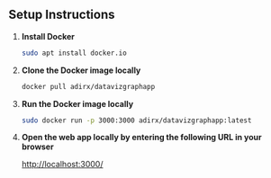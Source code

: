 ## Setup Instructions

1. **Install Docker**

    ```bash
    sudo apt install docker.io
    ```

2. **Clone the Docker image locally**

    ```bash
    docker pull adirx/datavizgraphapp
    ```

3. **Run the Docker image locally**

    ```bash
    sudo docker run -p 3000:3000 adirx/datavizgraphapp:latest
    ```

4. **Open the web app locally by entering the following URL in your browser**

    [http://localhost:3000/](http://localhost:3000/)
